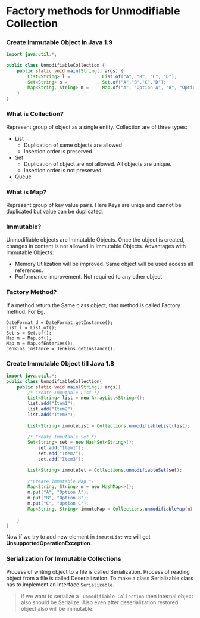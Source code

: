 # Factory methods for Unmodifiable Collection

### Create Immutable Object in Java 1.9
```java
import java.util.*;

public class UnmodifiableCollection {
    public static void main(String[] args) {
        List<String> l =            List.of("A", "B", "C", "D");
        Set<String> s =             Set.of("A","B","C","D");
        Map<String, String> m =     Map.of("A", "Option A", "B", "Option B", "C", "Option C");
    }
}
``` 


### What is Collection?
Represent group of object as a single entity. Collection are of three types:
- List 
    - Duplication of same objects are allowed 
    - Insertion order is preserved.    
- Set
    - Duplication of object are not allowed. All objects are unique.
    - Insertion order is not preserved.
- Queue

### What is Map?
Represent group of key value pairs. Here Keys are uniqe and cannot be duplicated but value can be duplicated.

### Immutable?
Unmodifiable objects are Immutable Objects. Once the object is created, changes in content is not allowed in Immutable Objects. 
Advantages with Immutable Objects: 
- Memory Utilization will be improved. Same object will be used access all references.
- Performance improvement. Not required to any other object.

### Factory Method?
If a method return the Same class object, that method is called Factory method. For Eg.
```
DateFormat d = DateFormat.getInstance();
List l = List.of();
Set s = Set.of();
Map m = Map.of();
Map m = Map.ofEnteries();
Jenkins instance = Jenkins.getInstance();
``` 

### Create Immutable Object till Java 1.8
```java
import java.util.*;
public class UnmodifiableCollection{
    public static void main(String[] args){
        /* Create Immutable List */
        List<String> list = new ArrayList<String>();
        list.add("Item1");
        list.add("Item2");
        list.add("Item3");
        
        List<String> immuteList = Collections.unmodifiableList(list);
        
        /* Create Immutable Set */
        Set<String> set = new HashSet<String>();
            set.add("Item1");
            set.add("Item2");
            set.add("Item3");
    
        List<String> immuteSet = Collections.unmodifiableSet(set);
        
        /*Create Immutable Map */
        Map<String, String> m = new HashMap<>();
        m.put("A", "Option A");
        m.put("B", "Option B");
        m.put("C", "Option C");
        Map<String, String> immuteMap = Collections.unmodifiableMap(m);
            
    }    
}
```
Now if we try to add new element in `immuteList` we will get __UnsupportedOperationException__.

### Serialization for Immutable Collections
Process of writing object to a file is called Serialization. Process of reading object from a file is called Deserialization.
To make a class Serializable class has to implement an interface `Serializable`.
> if we want to serialize a ` Unmodifiable Collection` then internal object also should be Serialize. Also even after deserialization restored object also will be immutable.